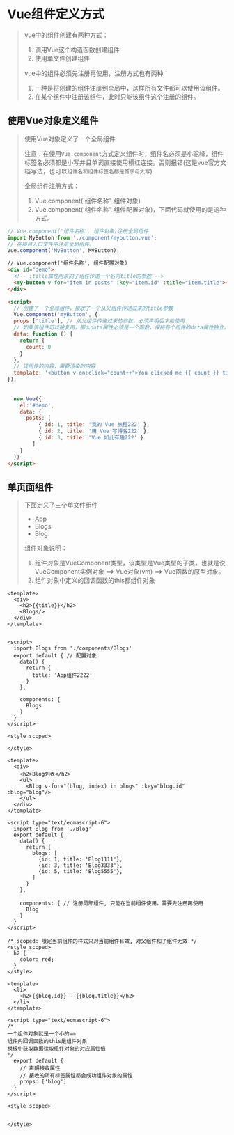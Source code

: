 # Vue组件定义方式

> vue中的组件创建有两种方式：
>
> 1. 调用Vue这个构造函数创建组件
> 2. 使用单文件创建组件
>
> vue中的组件必须先注册再使用，注册方式也有两种：
>
> 1. 一种是将创建的组件注册到全局中，这样所有文件都可以使用该组件。
> 2. 在某个组件中注册该组件，此时只能该组件这个注册的组件。

## 使用Vue对象定义组件

> 使用Vue对象定义了一个全局组件
>
> 注意：在使用`Vue.component`方式定义组件时，组件名必须是小驼峰，组件标签名必须都是小写并且单词直接使用横杠连接。否则报错(这是vue官方文档写法，也可以`组件名和组件标签名都是首字母大写`)
>
> 全局组件注册方式：
> 1. Vue.component('组件名称', 组件对象)
> 2. Vue.component('组件名称', 组件配置对象)，下面代码就使用的是这种方式。

```javascript
// Vue.component('组件名称', 组件对象)注册全局组件
import MyButton from './component/mybutton.vue';
// 在项目入口文件中注册全局组件。
Vue.component('MyButton', MyButton);
```



```html
// Vue.component('组件名称', 组件配置对象)
<div id="demo">
  <!-- :title属性用来向子组件传递一个名为title的参数 -->
  <my-button v-for="item in posts" :key="item.id" :title="item.title"></my-button>
</div>

<script>
  // 创建了一个全局组件，接收了一个从父组件传递过来的title参数
  Vue.component('myButton', {
  props:['title'], // 从父组件传递过来的参数，必须声明后才能使用
  // 如果该组件可以被复用，那么data属性必须是一个函数，保持各个组件的data属性独立。
  data: function () {
    return {
      count: 0
    }
  },
  // 该组件的内容，需要渲染的内容
  template: '<button v-on:click="count++">You clicked me {{ count }} times.</button>'
});
  
  
  new Vue({
    el:'#demo',
    data: {
      posts: [
          { id: 1, title: '我的 Vue 旅程222' },
          { id: 2, title: '用 Vue 写博客222' },
          { id: 3, title: 'Vue 如此有趣222' }
        ]
    }
  })
</script>
```



## 单页面组件

> 下面定义了三个单文件组件
>
> * App
> * Blogs
> * Blog
>
> 组件对象说明：
>
> 1. 组件对象是VueComponent类型，该类型是Vue类型的子类，也就是说 VueComponent实例对象 ==> Vue对象(vm) ==> Vue函数的原型对象。
> 2. 组件对象中定义的回调函数的this都组件对象

```vue
<template>
  <div>
    <h2>{{title}}</h2>
    <Blogs/>
  </div>
</template>


<script>
  import Blogs from './components/Blogs'
  export default { // 配置对象
    data() {
      return {
        title: 'App组件2222'
      }
    },

    components: {
      Blogs
    }
  }
</script>

<style scoped>
  
</style>
```



```vue
<template>
  <div>
    <h2>Blog列表</h2>
    <ul>
      <Blog v-for="(blog, index) in blogs" :key="blog.id" :blog="blog"/>
    </ul>
  </div>
</template>

<script type="text/ecmascript-6">
  import Blog from './Blog'
  export default {
    data() {
      return {
        blogs: [
          {id: 1, title: 'Blog1111'},
          {id: 3, title: 'Blog3333'},
          {id: 5, title: 'Blog5555'},
        ]
      }
    },

    components: { // 注册局部组件, 只能在当前组件使用，需要先注册再使用
      Blog
    }
  }
</script>

/* scoped: 限定当前组件的样式只对当前组件有效, 对父组件和子组件无效 */
<style scoped>
  h2 {
    color: red;
  }
</style>
```

```vue
<template>
  <li>
    <h2>{{blog.id}}---{{blog.title}}</h2>
  </li>
</template>

<script type="text/ecmascript-6">
/* 
一个组件对象就是一个小的vm
组件内回调函数的this是组件对象
模板中获取数据读取组件对象的对应属性值
*/
  export default {
    // 声明接收属性
    // 接收的所有标签属性都会成功组件对象的属性
    props: ['blog']
  }
</script>

<style scoped>

 
</style>

```

